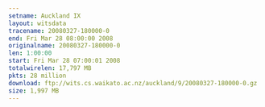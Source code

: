 ```yaml
---
setname: Auckland IX
layout: witsdata
tracename: 20080327-180000-0
end: Fri Mar 28 08:00:00 2008
originalname: 20080327-180000-0
len: 1:00:00
start: Fri Mar 28 07:00:01 2008
totalwirelen: 17,797 MB
pkts: 28 million
download: ftp://wits.cs.waikato.ac.nz/auckland/9/20080327-180000-0.gz
size: 1,997 MB
---
```

